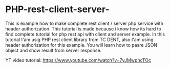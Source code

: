 # PHP-rest-client-server-
This is example how to make complete rest client / server php service with header authorization.
This tutorial is made because i know how its hard to find complete tutorial for php rest api with client and server example.
In this tutorial I'am usig PHP rest client library from TC DENT, also I'am using header authorization for this example. 
You will learn how to pasre JSON object and show result from server response.

YT video tutorial:  https://www.youtube.com/watch?v=7yJMwphcTOc
